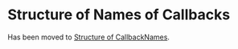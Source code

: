 # Structure of Names of Callbacks

Has been moved to [Structure of CallbackNames](../../ElementsApplicationPattern/Names/StructureOfCallbackNames/StructureOfCallbackNames.md).